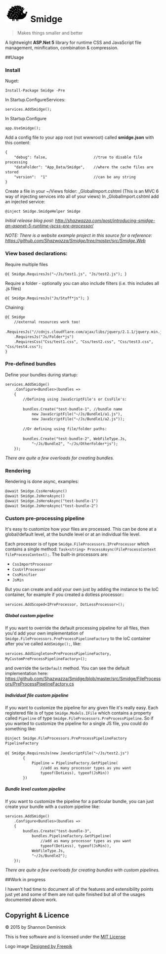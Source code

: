 ![Smidge](assets/logo2.png?raw=true) Smidge
======

> Makes things smaller and better

A lightweight **ASP.Net 5** library for runtime CSS and JavaScript file management, minification, combination & compression. 

##Usage

### Install

Nuget:

    Install-Package Smidge -Pre

In Startup.ConfigureServices:

    services.AddSmidge();
    
In Startup.Configure

    app.UseSmidge();

Add a config file to your app root (not wwwroot) called **smidge.json** with this content:

    {
        "debug": false,                     //true to disable file processing
        "dataFolder": "App_Data/Smidge",    //where the cache files are stored
        "version":  "1"                     //can be any string
    }

Create a file in your ~/Views folder:  _GlobalImport.cshtml
(This is an MVC 6 way of injecting services into all of your views)
In _GlobalImport.cshtml add an injected service:

    @inject Smidge.SmidgeHelper Smidge

_Initial release blog post: http://shazwazza.com/post/introducing-smidge-an-aspnet-5-runtime-jscss-pre-processor/_

_NOTE: There is a website example project in this source for a reference: https://github.com/Shazwazza/Smidge/tree/master/src/Smidge.Web_

### View based declarations:

Require multiple files

    @{ Smidge.RequiresJs("~/Js/test1.js", "Js/test2.js"); }

Require a folder - optionally you can also include filters (i.e. this includes all .js files)

    @{ Smidge.RequiresJs("Js/Stuff*js"); }

Chaining:

    @{ Smidge
        //external resources work too!
        .RequiresJs("//cdnjs.cloudflare.com/ajax/libs/jquery/2.1.1/jquery.min.js")
        .RequiresJs("Js/Folder*js")
        .RequiresCss("Css/test1.css", "Css/test2.css", "Css/test3.css", "Css/test4.css");  
    }

### Pre-defined bundles

Define your bundles during startup:

    services.AddSmidge()
        .Configure<Bundles>(bundles =>
        {
            //Defining using JavaScriptFile's or CssFile's:

            bundles.Create("test-bundle-1", //bundle name
                new JavaScriptFile("~/Js/Bundle1/a1.js"),
                new JavaScriptFile("~/Js/Bundle1/a2.js"));

            //Or defining using file/folder paths:

            bundles.Create("test-bundle-2", WebFileType.Js, 
                "~/Js/Bundle2", "~/Js/OtherFolder*js");
        });

_There are quite a few overloads for creating bundles._

### Rendering

Rendering is done async, examples:

    @await Smidge.CssHereAsync()
    @await Smidge.JsHereAsync()
    @await Smidge.JsHereAsync("test-bundle-1")
    @await Smidge.JsHereAsync("test-bundle-2")

### Custom pre-processing pipeline

It's easy to customize how your files are processed. This can be done at a global/default level, at the bundle level or at an individual file level.

Each processor is of type `Smidge.FileProcessors.IPreProcessor` which contains a single method: `Task<string> ProcessAsync(FileProcessContext fileProcessContext);`. The built-in processors are:

* `CssImportProcessor`
* `CssUrlProcessor`
* `CssMinifier`
* `JsMin`

But you can create and add your own just by adding the instance to the IoC container, for example if you created a dotless processor::

`services.AddScoped<IPreProcessor, DotLessProcessor>();`

##### Global custom pipeline

If you want to override the default processing pipeline for all files, then you'd add your own implementation of `Smidge.FileProcessors.PreProcessPipelineFactory` to the IoC container after you've called `AddSmidge();`, like:

`services.AddSingleton<PreProcessPipelineFactory, MyCustomPreProcessPipelineFactory>();`

and override the `GetDefault` method. You can see the default implementation here: https://github.com/Shazwazza/Smidge/blob/master/src/Smidge/FileProcessors/PreProcessPipelineFactory.cs

##### Individual file custom pipeline 

If you want to customize the pipeline for any given file it's really easy. Each registered file is of type `Smidge.Models.IFile` which contains a property called `Pipeline` of type `Smidge.FileProcessors.PreProcessPipeline`. So if you wanted to customize the pipeline for a single JS file, you could do something like:

    @inject Smidge.FileProcessors.PreProcessPipelineFactory PipelineFactory
    
    @{ Smidge.RequiresJs(new JavaScriptFile("~/Js/test2.js")
            {
                Pipeline = PipelineFactory.GetPipeline(
                    //add as many processor types as you want
                    typeof(DotLess), typeof(JsMin))
            })

##### Bundle level custom pipeline

If you want to customize the pipeline for a particular bundle, you can just create your bundle with a custom pipeline like:

    services.AddSmidge()
        .Configure<Bundles>(bundles =>
        {                   
            bundles.Create("test-bundle-3", 
                bundles.PipelineFactory.GetPipeline(
                    //add as many processor types as you want
                    typeof(DotLess), typeof(JsMin)), 
                WebFileType.Js, 
                "~/Js/Bundle2");
        });
        
_There are quite a few overloads for creating bundles with custom pipelines._

##Work in progress

I haven't had time to document all of the features and extensibility points just yet and some of them are not quite finished but all of the usages documented above work.

## Copyright & Licence

&copy; 2015 by Shannon Deminick

This is free software and is licensed under the [MIT License](http://opensource.org/licenses/MIT)

Logo image <a href="http://www.freepik.com">Designed by Freepik</a>
